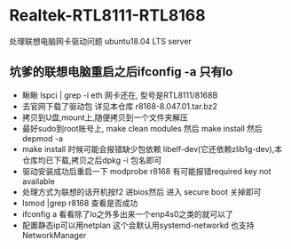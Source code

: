 # Realtek-RTL8111-RTL8168
处理联想电脑网卡驱动问题 ubuntu18.04 LTS server

## 坑爹的联想电脑重启之后ifconfig -a 只有lo ## 
* 瞅瞅 lspci | grep -i eth 网卡还在, 型号是RTL8111/8168B
* 去官网下载了驱动包 详见本仓库 r8168-8.047.01.tar.bz2
* 拷贝到U盘,mount上,随便拷贝到一个文件夹解压
* 最好sudo到root账号上, make clean modules 然后 make install 然后  depmod -a
* make install 时候可能会报错缺少包依赖 libelf-dev(它还依赖zlib1g-dev),本仓库均已下载,拷贝之后dpkg -i 包名即可
* 驱动安装成功后重启一下 modprobe r8168  有可能报错required key not available
* 处理方式为联想的话开机按f2 进bios然后 进入 secure boot 关掉即可
* lsmod |grep r8168 查看是否成功
* ifconfig a 看看除了lo之外多出来一个enp4s0之类的就可以了
* 配置静态ip可以用netplan 这个会默认用systemd-networkd 也支持NetworkManager 
